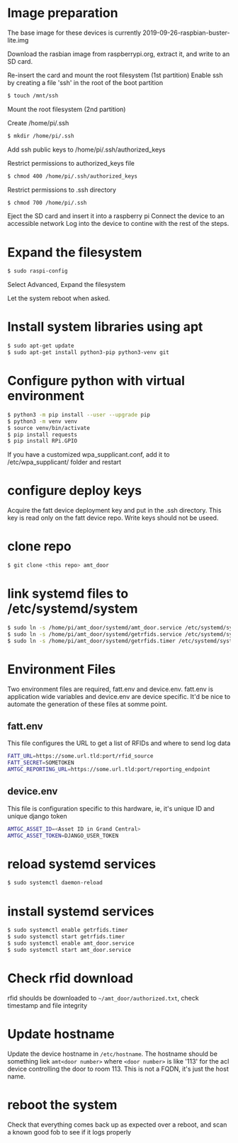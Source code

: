 # Image preparation
The base image for these devices is currently 2019-09-26-raspbian-buster-lite.img

Download the rasbian image from raspberrypi.org, extract it, and write to an SD card.

Re-insert the card and mount the root filesystem (1st partition)
Enable ssh by creating a file 'ssh' in the root of the boot partition

```Bash
$ touch /mnt/ssh
```

Mount the root filesystem (2nd partition)

Create /home/pi/.ssh

```Bash
$ mkdir /home/pi/.ssh
```

Add ssh public keys to /home/pi/.ssh/authorized_keys

Restrict permissions to authorized_keys file

```Bash
$ chmod 400 /home/pi/.ssh/authorized_keys
```

Restrict permissions to .ssh directory

```Bash
$ chmod 700 /home/pi/.ssh
```

Eject the SD card and insert it into a raspberry pi
Connect the device to an accessible network
Log into the device to contine with the rest of the steps.

# Expand the filesystem

```Bash
$ sudo raspi-config 
```

Select Advanced, Expand the filesystem

Let the system reboot when asked.

# Install system libraries using apt

```Bash
$ sudo apt-get update
$ sudo apt-get install python3-pip python3-venv git

```
# Configure python with virtual environment

```Bash
$ python3 -m pip install --user --upgrade pip
$ python3 -m venv venv 
$ source venv/bin/activate
$ pip install requests
$ pip install RPi.GPIO
```

If you have a customized wpa_supplicant.conf, add it to /etc/wpa_supplicant/ folder and restart

# configure deploy keys
Acquire the fatt device deployment key and put in the .ssh directory.  This key is read only on the fatt device repo.  Write keys should not be useed.

# clone repo

```Bash
$ git clone <this repo> amt_door
```

# link systemd files to /etc/systemd/system

```Bash
$ sudo ln -s /home/pi/amt_door/systemd/amt_door.service /etc/systemd/system/amt_door.service
$ sudo ln -s /home/pi/amt_door/systemd/getrfids.service /etc/systemd/system/getrfids.service
$ sudo ln -s /home/pi/amt_door/systemd/getrfids.timer /etc/systemd/system/getrfids.timer
```

# Environment Files
Two environment files are required, fatt.env and device.env.  fatt.env is application wide variables and device.env are device specific.  It'd be nice to automate the generation of these files at somme point.

## fatt.env
This file configures the URL to get a list of RFIDs and where to send log data

```Bash
FATT_URL=https://some.url.tld:port/rfid_source
FATT_SECRET=SOMETOKEN
AMTGC_REPORTING_URL=https://some.url.tld:port/reporting_endpoint
```
## device.env
This file is configuration specific to this hardware, ie, it's unique ID and unique django token

```Bash
AMTGC_ASSET_ID=<Asset ID in Grand Central>
AMTGC_ASSET_TOKEN=DJANGO_USER_TOKEN
```
# reload systemd services

```Bash
$ sudo systemctl daemon-reload
```

# install systemd services

```Bash
$ sudo systemctl enable getrfids.timer
$ sudo systemctl start getrfids.timer
$ sudo systemctl enable amt_door.service
$ sudo systemctl start amt_door.service
```

# Check rfid download 
rfid shoulds be downloaded to `~/amt_door/authorized.txt`, check timestamp and file integrity

# Update hostname

Update the device hostname in `/etc/hostname`. The hostname should be something liek `amt<door number>` where `<door number>` is like '113' for the acl device controlling the door to room 113.  This is not a FQDN, it's just the host name.

# reboot the system
Check that everything comes back up as expected over a reboot, and scan a known good fob to see if it logs properly
